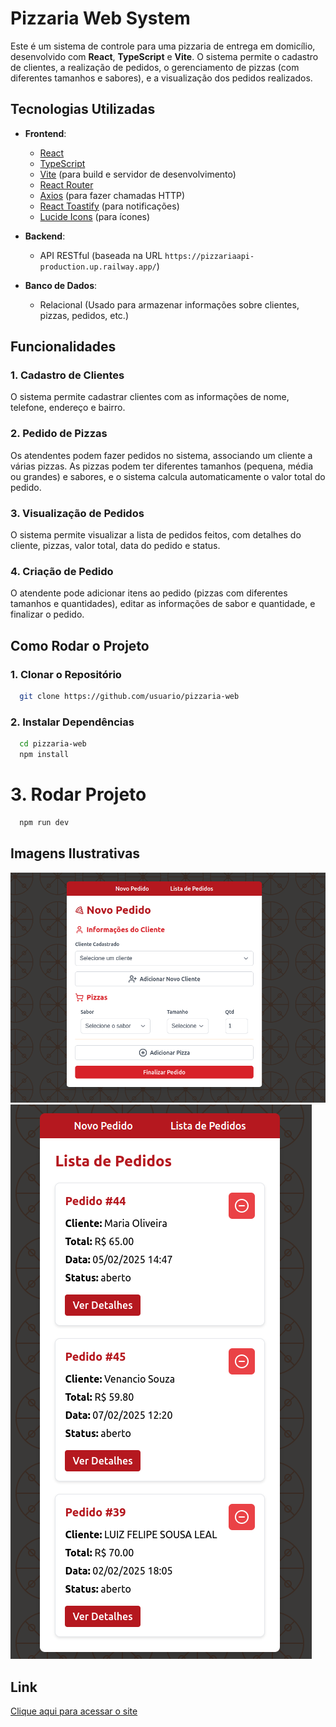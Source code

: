 # Pizzaria Web System

Este é um sistema de controle para uma pizzaria de entrega em domicílio, desenvolvido com **React**, **TypeScript** e **Vite**. O sistema permite o cadastro de clientes, a realização de pedidos, o gerenciamento de pizzas (com diferentes tamanhos e sabores), e a visualização dos pedidos realizados.

## Tecnologias Utilizadas

- **Frontend**:
  - [React](https://reactjs.org/)
  - [TypeScript](https://www.typescriptlang.org/)
  - [Vite](https://vitejs.dev/) (para build e servidor de desenvolvimento)
  - [React Router](https://reactrouter.com/)
  - [Axios](https://axios-http.com/) (para fazer chamadas HTTP)
  - [React Toastify](https://fkhadra.github.io/react-toastify/) (para notificações)
  - [Lucide Icons](https://lucide.dev/) (para ícones)

- **Backend**:
  - API RESTful (baseada na URL `https://pizzariaapi-production.up.railway.app/`)

- **Banco de Dados**:
  - Relacional (Usado para armazenar informações sobre clientes, pizzas, pedidos, etc.)

## Funcionalidades

### 1. **Cadastro de Clientes**
O sistema permite cadastrar clientes com as informações de nome, telefone, endereço e bairro.

### 2. **Pedido de Pizzas**
Os atendentes podem fazer pedidos no sistema, associando um cliente a várias pizzas. As pizzas podem ter diferentes tamanhos (pequena, média ou grandes) e sabores, e o sistema calcula automaticamente o valor total do pedido.

### 3. **Visualização de Pedidos**
O sistema permite visualizar a lista de pedidos feitos, com detalhes do cliente, pizzas, valor total, data do pedido e status.

### 4. **Criação de Pedido**
O atendente pode adicionar itens ao pedido (pizzas com diferentes tamanhos e quantidades), editar as informações de sabor e quantidade, e finalizar o pedido.

## Como Rodar o Projeto

### 1. **Clonar o Repositório**

```bash
  git clone https://github.com/usuario/pizzaria-web
```

### 2. **Instalar Dependências**

```bash
  cd pizzaria-web
  npm install
```

# 3. **Rodar Projeto**
```bash
  npm run dev
```

## Imagens Ilustrativas

![Tela Inicial](images/tela-inicial.png)
![Detalhes dos pedidos](images/detalhes.png)

## Link
  [Clique aqui para acessar o site](https://pizzaria-web-two.vercel.app/)